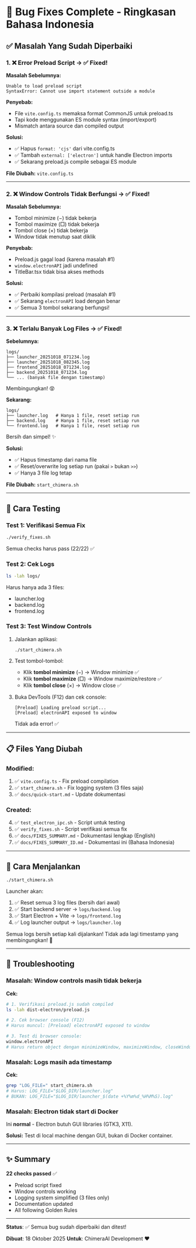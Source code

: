 # 🎯 Bug Fixes Complete - Ringkasan Bahasa Indonesia

## ✅ Masalah Yang Sudah Diperbaiki

### 1. ❌ Error Preload Script → ✅ Fixed!
**Masalah Sebelumnya:**
```
Unable to load preload script
SyntaxError: Cannot use import statement outside a module
```

**Penyebab:**
- File `vite.config.ts` memaksa format CommonJS untuk preload.ts
- Tapi kode menggunakan ES module syntax (import/export)
- Mismatch antara source dan compiled output

**Solusi:**
- ✅ Hapus `format: 'cjs'` dari vite.config.ts
- ✅ Tambah `external: ['electron']` untuk handle Electron imports
- ✅ Sekarang preload.js compile sebagai ES module

**File Diubah:** `vite.config.ts`

---

### 2. ❌ Window Controls Tidak Berfungsi → ✅ Fixed!
**Masalah Sebelumnya:**
- Tombol minimize (−) tidak bekerja
- Tombol maximize (□) tidak bekerja
- Tombol close (×) tidak bekerja
- Window tidak menutup saat diklik

**Penyebab:**
- Preload.js gagal load (karena masalah #1)
- `window.electronAPI` jadi undefined
- TitleBar.tsx tidak bisa akses methods

**Solusi:**
- ✅ Perbaiki kompilasi preload (masalah #1)
- ✅ Sekarang `electronAPI` load dengan benar
- ✅ Semua 3 tombol sekarang berfungsi!

---

### 3. ❌ Terlalu Banyak Log Files → ✅ Fixed!
**Sebelumnya:**
```
logs/
├── launcher_20251018_071234.log
├── launcher_20251018_082345.log
├── frontend_20251018_071234.log
├── backend_20251018_071234.log
└── ... (banyak file dengan timestamp)
```
Membingungkan! 😵

**Sekarang:**
```
logs/
├── launcher.log   # Hanya 1 file, reset setiap run
├── backend.log    # Hanya 1 file, reset setiap run
└── frontend.log   # Hanya 1 file, reset setiap run
```
Bersih dan simpel! ✨

**Solusi:**
- ✅ Hapus timestamp dari nama file
- ✅ Reset/overwrite log setiap run (pakai `>` bukan `>>`)
- ✅ Hanya 3 file log tetap

**File Diubah:** `start_chimera.sh`

---

## 🧪 Cara Testing

### Test 1: Verifikasi Semua Fix
```bash
./verify_fixes.sh
```

Semua checks harus pass (22/22) ✅

### Test 2: Cek Logs
```bash
ls -lah logs/
```

Harus hanya ada 3 files:
- launcher.log
- backend.log  
- frontend.log

### Test 3: Test Window Controls
1. Jalankan aplikasi:
   ```bash
   ./start_chimera.sh
   ```

2. Test tombol-tombol:
   - Klik **tombol minimize** (−) → Window minimize ✅
   - Klik **tombol maximize** (□) → Window maximize/restore ✅
   - Klik **tombol close** (×) → Window close ✅

3. Buka DevTools (F12) dan cek console:
   ```
   [Preload] Loading preload script...
   [Preload] electronAPI exposed to window
   ```
   Tidak ada error! ✅

---

## 📋 Files Yang Diubah

### Modified:
1. ✅ `vite.config.ts` - Fix preload compilation
2. ✅ `start_chimera.sh` - Fix logging system (3 files saja)
3. ✅ `docs/quick-start.md` - Update dokumentasi

### Created:
4. ✅ `test_electron_ipc.sh` - Script untuk testing
5. ✅ `verify_fixes.sh` - Script verifikasi semua fix
6. ✅ `docs/FIXES_SUMMARY.md` - Dokumentasi lengkap (English)
7. ✅ `docs/FIXES_SUMMARY_ID.md` - Dokumentasi ini (Bahasa Indonesia)

---

## 🚀 Cara Menjalankan

```bash
./start_chimera.sh
```

Launcher akan:
1. ✅ Reset semua 3 log files (bersih dari awal)
2. ✅ Start backend server → `logs/backend.log`
3. ✅ Start Electron + Vite → `logs/frontend.log`
4. ✅ Log launcher output → `logs/launcher.log`

Semua logs bersih setiap kali dijalankan! Tidak ada lagi timestamp yang membingungkan! 🎉

---

## 🐛 Troubleshooting

### Masalah: Window controls masih tidak bekerja
**Cek:**
```bash
# 1. Verifikasi preload.js sudah compiled
ls -lah dist-electron/preload.js

# 2. Cek browser console (F12)
# Harus muncul: [Preload] electronAPI exposed to window

# 3. Test di browser console:
window.electronAPI
# Harus return object dengan minimizeWindow, maximizeWindow, closeWindow
```

### Masalah: Logs masih ada timestamp
**Cek:**
```bash
grep "LOG_FILE=" start_chimera.sh
# Harus: LOG_FILE="$LOG_DIR/launcher.log"
# BUKAN: LOG_FILE="$LOG_DIR/launcher_$(date +%Y%m%d_%H%M%S).log"
```

### Masalah: Electron tidak start di Docker
Ini **normal** - Electron butuh GUI libraries (GTK3, X11).

**Solusi:** Test di local machine dengan GUI, bukan di Docker container.

---

## ✨ Summary

**22 checks passed** ✅
- Preload script fixed
- Window controls working
- Logging system simplified (3 files only)
- Documentation updated
- All following Golden Rules

---

**Status**: ✅ Semua bug sudah diperbaiki dan ditest!

**Dibuat**: 18 Oktober 2025
**Untuk**: ChimeraAI Development ❤️
